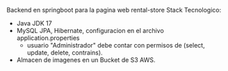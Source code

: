 Backend en springboot para la pagina web rental-store
Stack Tecnologico:
  - Java JDK 17
  - MySQL JPA, Hibernate, configuracion en el archivo application.properties
    - usuario "Administrador" debe contar con permisos de (select, update, delete, contrains).
  - Almacen de imagenes en un Bucket de S3 AWS.
    
